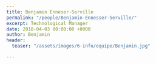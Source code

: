 ```yaml
---
title: Benjamin Enneser-Serville
permalink: "/people/Benjamin-Ennesser-Serville/"
excerpt: Technological Manager
date: 2018-04-03 00:00:00 +0000
author: Benjamin
header:
  teaser: "/assets/images/6-info/equipe/Benjamin.jpg"

---
```

